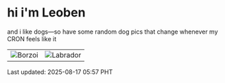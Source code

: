 # hi i'm Leoben

and i like dogs—so have some random dog pics that change whenever my CRON feels like it

|  |  |
|--------|----------|
| ![Borzoi](https://random-dog-vercel.vercel.app/api/random-borzoi?v=1755381459) | ![Labrador](https://random-dog-vercel.vercel.app/api/random-labrador?v=1755381459) |

Last updated: 2025-08-17 05:57 PHT
